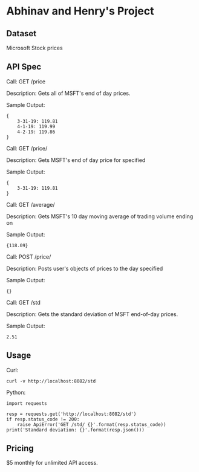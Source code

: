 # Abhinav and Henry's Project

## Dataset

Microsoft Stock prices

## API Spec

Call: GET /price

Description: Gets all of MSFT's end of day prices.

Sample Output: 
```
{
    3-31-19: 119.81
    4-1-19: 119.99
    4-2-19: 119.86
}
```

Call: GET /price/<day>

Description: Gets MSFT's end of day price for specified <day>

Sample Output:
```
{
    3-31-19: 119.81
}
```

Call: GET /average/<endDay>

Description: Gets MSFT's 10 day moving average of trading volume ending on <endDay>

Sample Output:
```
{118.09}
```

Call: POST /price/<day>

Description: Posts user's objects of prices to the day specified

Sample Output:
```
{}
```

Call: GET /std

Description: Gets the standard deviation of MSFT end-of-day prices.

Sample Output:
```
2.51
```

## Usage

Curl: 

```curl -v http://localhost:8082/std```

Python:

```
import requests

resp = requests.get('http://localhost:8082/std')
if resp.status_code != 200:
    raise ApiError('GET /std/ {}'.format(resp.status_code))
print('Standard deviation: {}'.format(resp.json()))
```

## Pricing

$5 monthly for unlimited API access.

